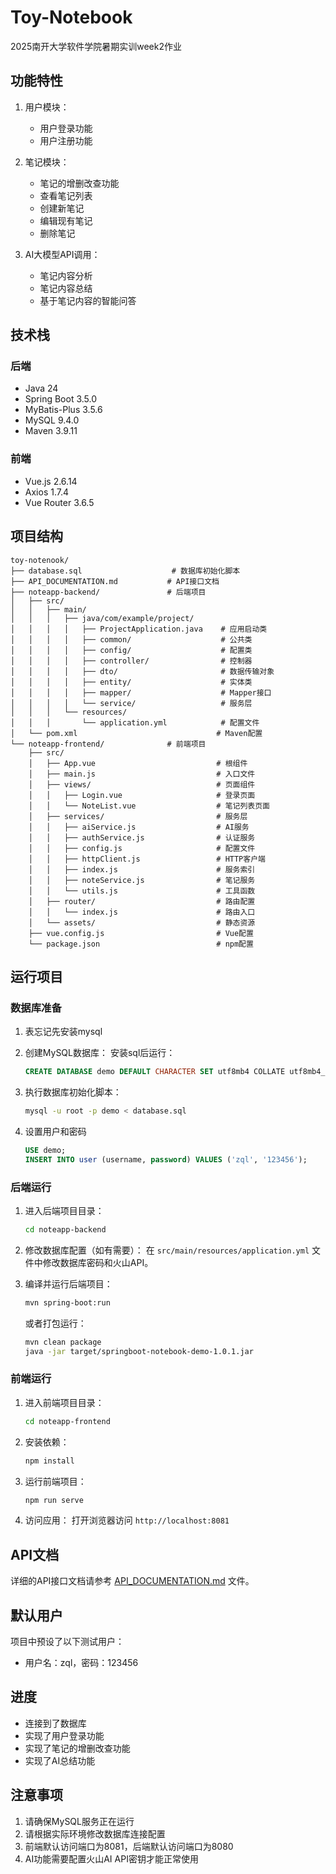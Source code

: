 # Toy-Notebook

2025南开大学软件学院暑期实训week2作业

## 功能特性

1. 用户模块：
   - 用户登录功能
   - 用户注册功能

2. 笔记模块：
   - 笔记的增删改查功能
   - 查看笔记列表
   - 创建新笔记
   - 编辑现有笔记
   - 删除笔记

3. AI大模型API调用：
   - 笔记内容分析
   - 笔记内容总结
   - 基于笔记内容的智能问答

## 技术栈

### 后端
- Java 24
- Spring Boot 3.5.0
- MyBatis-Plus 3.5.6
- MySQL 9.4.0
- Maven 3.9.11

### 前端
- Vue.js 2.6.14
- Axios 1.7.4
- Vue Router 3.6.5

## 项目结构

```
toy-notenook/
├── database.sql                    # 数据库初始化脚本
├── API_DOCUMENTATION.md           # API接口文档
├── noteapp-backend/               # 后端项目
│   ├── src/
│   │   ├── main/
│   │   │   ├── java/com/example/project/
│   │   │   │   ├── ProjectApplication.java    # 应用启动类
│   │   │   │   ├── common/                    # 公共类
│   │   │   │   ├── config/                    # 配置类
│   │   │   │   ├── controller/                # 控制器
│   │   │   │   ├── dto/                       # 数据传输对象
│   │   │   │   ├── entity/                    # 实体类
│   │   │   │   ├── mapper/                    # Mapper接口
│   │   │   │   └── service/                   # 服务层
│   │   │   └── resources/
│   │   │       └── application.yml            # 配置文件
│   └── pom.xml                               # Maven配置
└── noteapp-frontend/              # 前端项目
    ├── src/
    │   ├── App.vue                           # 根组件
    │   ├── main.js                           # 入口文件
    │   ├── views/                            # 页面组件
    │   │   ├── Login.vue                     # 登录页面
    │   │   └── NoteList.vue                  # 笔记列表页面
    │   ├── services/                         # 服务层
    │   │   ├── aiService.js                  # AI服务
    │   │   ├── authService.js                # 认证服务
    │   │   ├── config.js                     # 配置文件
    │   │   ├── httpClient.js                 # HTTP客户端
    │   │   ├── index.js                      # 服务索引
    │   │   ├── noteService.js                # 笔记服务
    │   │   └── utils.js                      # 工具函数
    │   ├── router/                           # 路由配置
    │   │   └── index.js                      # 路由入口
    │   └── assets/                           # 静态资源
    ├── vue.config.js                         # Vue配置
    └── package.json                          # npm配置
```

## 运行项目

### 数据库准备

1. 表忘记先安装mysql

2. 创建MySQL数据库：
   安装sql后运行：

   ```sql
   CREATE DATABASE demo DEFAULT CHARACTER SET utf8mb4 COLLATE utf8mb4_unicode_ci;
   ```

3. 执行数据库初始化脚本：
   ```bash
   mysql -u root -p demo < database.sql
   ```

4. 设置用户和密码
   ```sql
   USE demo;
   INSERT INTO user (username, password) VALUES ('zql', '123456');
   ```

### 后端运行

1. 进入后端项目目录：
   ```bash
   cd noteapp-backend
   ```

2. 修改数据库配置（如有需要）：
   在 `src/main/resources/application.yml` 文件中修改数据库密码和火山API。

3. 编译并运行后端项目：
   ```bash
   mvn spring-boot:run
   ```

   或者打包运行：
   ```bash
   mvn clean package
   java -jar target/springboot-notebook-demo-1.0.1.jar
   ```

### 前端运行

1. 进入前端项目目录：
   ```bash
   cd noteapp-frontend
   ```

2. 安装依赖：
   ```bash
   npm install
   ```

3. 运行前端项目：
   ```bash
   npm run serve
   ```

4. 访问应用：
   打开浏览器访问 `http://localhost:8081`

## API文档

详细的API接口文档请参考 [API_DOCUMENTATION.md](API_DOCUMENTATION.md) 文件。

## 默认用户

项目中预设了以下测试用户：

- 用户名：zql，密码：123456

## 进度
- 连接到了数据库
- 实现了用户登录功能
- 实现了笔记的增删改查功能
- 实现了AI总结功能

## 注意事项

1. 请确保MySQL服务正在运行
2. 请根据实际环境修改数据库连接配置
3. 前端默认访问端口为8081，后端默认访问端口为8080
4. AI功能需要配置火山AI API密钥才能正常使用




